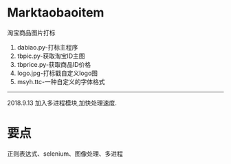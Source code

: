 # Marktaobaoitem
淘宝商品图片打标

1. dabiao.py-打标主程序
2. tbpic.py-获取淘宝ID主图
3. tbprice.py-获取商品ID价格
4. logo.jpg-打标戳自定义logo图
5. msyh.ttc-一种自定义的字体格式

-------------------------
2018.9.13 加入多进程模块,加快处理速度.

# 要点
正则表达式、selenium、图像处理、多进程
